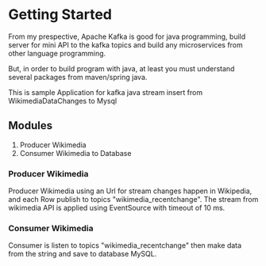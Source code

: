 # Getting Started

From my prespective, Apache Kafka is good for java programming, 
build server for mini API to the kafka topics and build any microservices 
from other language programming.

But, in order to build program with java, at least you must understand 
several packages from maven/spring java.

This is sample Application for kafka java stream insert from WikimediaDataChanges
to Mysql

## Modules

1. Producer Wikimedia
2. Consumer Wikimedia to Database


### Producer Wikimedia

Producer Wikimedia using an Url for stream changes happen in Wikipedia, 
and each Row publish to topics "wikimedia_recentchange". The stream from 
wikimedia API is applied using EventSource with timeout of 10 ms.

### Consumer Wikimedia

Consumer is listen to topics "wikimedia_recentchange" then make data from 
the string and save to database MySQL.